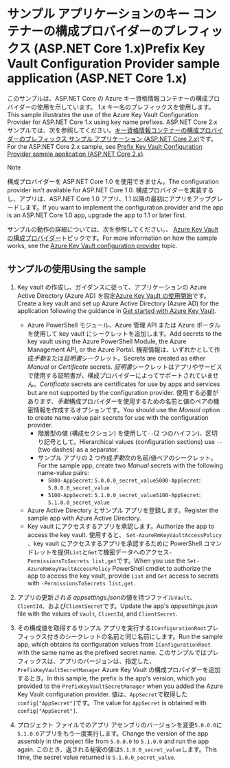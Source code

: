 # <a name="prefix-key-vault-configuration-provider-sample-application-aspnet-core-1x"></a><span data-ttu-id="e773d-101">サンプル アプリケーションのキー コンテナーの構成プロバイダーのプレフィックス (ASP.NET Core 1.x)</span><span class="sxs-lookup"><span data-stu-id="e773d-101">Prefix Key Vault Configuration Provider sample application (ASP.NET Core 1.x)</span></span>

<span data-ttu-id="e773d-102">このサンプルは、ASP.NET Core の Azure キー資格情報コンテナーの構成プロバイダーの使用を示しています。 1.x キー名のプレフィックスを使用します。</span><span class="sxs-lookup"><span data-stu-id="e773d-102">This sample illustrates the use of the Azure Key Vault Configuration Provider for ASP.NET Core 1.x using key name prefixes.</span></span> <span data-ttu-id="e773d-103">ASP.NET Core 2.x サンプルでは、次を参照してください。[キー資格情報コンテナーの構成プロバイダーのプレフィックス サンプル アプリケーション (ASP.NET Core 2.x)](https://github.com/aspnet/Docs/tree/master/aspnetcore/security/key-vault-configuration/samples/key-name-prefix-sample/2.x)です。</span><span class="sxs-lookup"><span data-stu-id="e773d-103">For the ASP.NET Core 2.x sample, see [Prefix Key Vault Configuration Provider sample application (ASP.NET Core 2.x)](https://github.com/aspnet/Docs/tree/master/aspnetcore/security/key-vault-configuration/samples/key-name-prefix-sample/2.x).</span></span>

> [!NOTE]
> <span data-ttu-id="e773d-104">構成プロバイダーを ASP.NET Core 1.0 を使用できません。</span><span class="sxs-lookup"><span data-stu-id="e773d-104">The configuration provider isn't available for ASP.NET Core 1.0.</span></span> <span data-ttu-id="e773d-105">構成プロバイダーを実装するし、アプリは、ASP.NET Core 1.0 アプリ、1.1 以降の最初にアプリをアップグレードします。</span><span class="sxs-lookup"><span data-stu-id="e773d-105">If you want to implement the configuration provider and the app is an ASP.NET Core 1.0 app, upgrade the app to 1.1 or later first.</span></span>

<span data-ttu-id="e773d-106">サンプルの動作の詳細については、次を参照してください。、 [Azure Key Vault の構成プロバイダー](xref:security/key-vault-configuration)トピックです。</span><span class="sxs-lookup"><span data-stu-id="e773d-106">For more information on how the sample works, see the [Azure Key Vault configuration provider](xref:security/key-vault-configuration) topic.</span></span>

## <a name="using-the-sample"></a><span data-ttu-id="e773d-107">サンプルの使用</span><span class="sxs-lookup"><span data-stu-id="e773d-107">Using the sample</span></span>
1. <span data-ttu-id="e773d-108">Key vault の作成し、ガイダンスに従って、アプリケーションの Azure Active Directory (Azure AD) を設定[Azure Key Vault の使用開始](https://azure.microsoft.com/documentation/articles/key-vault-get-started/)です。</span><span class="sxs-lookup"><span data-stu-id="e773d-108">Create a key vault and set up Azure Active Directory (Azure AD) for the application following the guidance in [Get started with Azure Key Vault](https://azure.microsoft.com/documentation/articles/key-vault-get-started/).</span></span>
   * <span data-ttu-id="e773d-109">Azure PowerShell モジュール、Azure 管理 API または Azure ポータルを使用して key vault にシークレットを追加します。</span><span class="sxs-lookup"><span data-stu-id="e773d-109">Add secrets to the key vault using the Azure PowerShell Module, the Azure Management API, or the Azure Portal.</span></span> <span data-ttu-id="e773d-110">機密情報は、いずれかとして作成*手動*または*証明書*シークレット。</span><span class="sxs-lookup"><span data-stu-id="e773d-110">Secrets are created as either *Manual* or *Certificate* secrets.</span></span> <span data-ttu-id="e773d-111">*証明書*シークレットはアプリやサービスで使用する証明書が、構成プロバイダーによってサポートされていません。</span><span class="sxs-lookup"><span data-stu-id="e773d-111">*Certificate* secrets are certificates for use by apps and services but are not supported by the configuration provider.</span></span> <span data-ttu-id="e773d-112">使用する必要があります、*手動*構成プロバイダーを使用するための名前と値のペアの機密情報を作成するオプションです。</span><span class="sxs-lookup"><span data-stu-id="e773d-112">You should use the *Manual* option to create name-value pair secrets for use with the configuration provider.</span></span>
     * <span data-ttu-id="e773d-113">階層型の値 (構成セクション) を使用して`--`(2 つのハイフン)、区切り記号として。</span><span class="sxs-lookup"><span data-stu-id="e773d-113">Hierarchical values (configuration sections) use `--` (two dashes) as a separator.</span></span>
     * <span data-ttu-id="e773d-114">サンプル アプリの 2 つ作成*手動*次の名前/値ペアのシークレット。</span><span class="sxs-lookup"><span data-stu-id="e773d-114">For the sample app, create two *Manual* secrets with the following name-value pairs:</span></span>
       * <span data-ttu-id="e773d-115">`5000-AppSecret`: `5.0.0.0_secret_value`</span><span class="sxs-lookup"><span data-stu-id="e773d-115">`5000-AppSecret`: `5.0.0.0_secret_value`</span></span>
       * <span data-ttu-id="e773d-116">`5100-AppSecret`: `5.1.0.0_secret_value`</span><span class="sxs-lookup"><span data-stu-id="e773d-116">`5100-AppSecret`: `5.1.0.0_secret_value`</span></span>
   * <span data-ttu-id="e773d-117">Azure Active Directory とサンプル アプリを登録します。</span><span class="sxs-lookup"><span data-stu-id="e773d-117">Register the sample app with Azure Active Directory.</span></span>
   * <span data-ttu-id="e773d-118">Key vault にアクセスするアプリを承認します。</span><span class="sxs-lookup"><span data-stu-id="e773d-118">Authorize the app to access the key vault.</span></span> <span data-ttu-id="e773d-119">使用すると、 `Set-AzureRmKeyVaultAccessPolicy` 、key vault にアクセスするアプリを承認するために PowerShell コマンドレットを提供`List`と`Get`で機密データへのアクセス`-PermissionsToSecrets list,get`です。</span><span class="sxs-lookup"><span data-stu-id="e773d-119">When you use the `Set-AzureRmKeyVaultAccessPolicy` PowerShell cmdlet to authorize the app to access the key vault, provide `List` and `Get` access to secrets with `-PermissionsToSecrets list,get`.</span></span>

2. <span data-ttu-id="e773d-120">アプリの更新*される appsettings.json*の値を持つファイル`Vault`、 `ClientId`、および`ClientSecret`です。</span><span class="sxs-lookup"><span data-stu-id="e773d-120">Update the app's *appsettings.json* file with the values of `Vault`, `ClientId`, and `ClientSecret`.</span></span>
3. <span data-ttu-id="e773d-121">その構成値を取得するサンプル アプリを実行する`IConfigurationRoot`プレフィックス付きのシークレットの名前と同じ名前にします。</span><span class="sxs-lookup"><span data-stu-id="e773d-121">Run the sample app, which obtains its configuration values from `IConfigurationRoot` with the same name as the prefixed secret name.</span></span> <span data-ttu-id="e773d-122">このサンプルではプレフィックスは、アプリのバージョンは、指定した、 `PrefixKeyVaultSecretManager` Azure Key Vault の構成プロバイダーを追加するとき。</span><span class="sxs-lookup"><span data-stu-id="e773d-122">In this sample, the prefix is the app's version, which you provided to the `PrefixKeyVaultSecretManager` when you added the Azure Key Vault configuration provider.</span></span> <span data-ttu-id="e773d-123">値は、`AppSecret`で取得した`config["AppSecret"]`です。</span><span class="sxs-lookup"><span data-stu-id="e773d-123">The value for `AppSecret` is obtained with `config["AppSecret"]`.</span></span>
4. <span data-ttu-id="e773d-124">プロジェクト ファイルでのアプリ アセンブリのバージョンを変更`5.0.0.0`に`5.1.0.0`アプリをもう一度実行します。</span><span class="sxs-lookup"><span data-stu-id="e773d-124">Change the version of the app assembly in the project file from `5.0.0.0` to `5.1.0.0` and run the app again.</span></span> <span data-ttu-id="e773d-125">このとき、返される秘密の値は`5.1.0.0_secret_value`します。</span><span class="sxs-lookup"><span data-stu-id="e773d-125">This time, the secret value returned is `5.1.0.0_secret_value`.</span></span>
